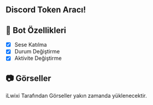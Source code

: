 ## Discord Token Aracı!

## 📑 Bot Özellikleri

- [x] Sese Katılma
- [x] Durum Değiştirme
- [x] Aktivite Değiştirme

## 📷 Görseller


iLwixi Tarafından Görseller yakın zamanda yüklenecektir.

